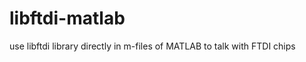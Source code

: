 libftdi-matlab
==============

use libftdi library directly in m-files of MATLAB to talk with FTDI chips